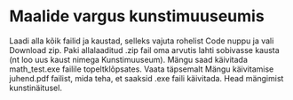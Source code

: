# Maalide vargus kunstimuuseumis
Laadi alla kõik failid ja kaustad, selleks vajuta rohelist Code nuppu ja vali Download zip. Paki allalaaditud .zip fail oma arvutis lahti sobivasse kausta (nt loo uus kaust nimega Kunstimuuseum). Mängu saad käivitada math_test.exe failile topeltklõpsates. Vaata täpsemalt Mängu käivitamise juhend.pdf failist, mida teha, et saaksid .exe faili käivitada. Head mängimist kunstinäitusel.
